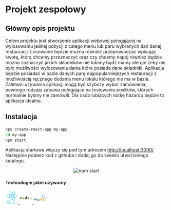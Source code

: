 # Projekt zespołowy
## Główny opis projektu

Celem projektu jest stworzenie aplikacji webowej polegającej na wylosowaniu jednej pozycji z całego menu lub paru wybranych dań danej restauracji. Losowanie będzie można również przeprowadzać wpisując kwotę, którą chcemy przeznaczyć oraz czy chcemy napój również będzie można zaznaczyć jakich składników nie lubimy bądź mamy alergie żeby nie było możliwości wylosowania dania które posiada dane składniki. Aplikacja będzie posiadać w bazie danych parę najpopularniejszych restauracji z możliwością ręcznego dodania menu lokalu którego nie ma w bazie.
Zaletami używania aplikacji mogą być szybszy wybór zamówienia, pewnego rodzaju zabawa polegająca na testowaniu posiłków, których normalnie byśmy nie zamówili. Dla osób lubiących nutkę hazardu będzie to aplikacja idealna.

## Instalacja

```sh
npx create-react-app my-app
cd my-app
npm start
```

Aplikacja startowa włączy się pod tym adresem [http://localhost:3000/](http://localhost:3000/)<br>
Następnie pobierz kod z githuba i dodaj go do świeżo utworzonego katalogu.

<p align='center'>
<img src='https://cdn.jsdelivr.net/gh/facebook/create-react-app@27b42ac7efa018f2541153ab30d63180f5fa39e0/screencast.svg' width='600' alt='npm start'>
</p>



#### Technologie jakie używamy

<p align="left"> 
    <a href="https://reactjs.org/" target="_blank" rel="noreferrer"> <img src="https://raw.githubusercontent.com/devicons/devicon/master/icons/react/react-original-wordmark.svg" alt="react" width="40" height="40"/> </a> <a href="https://nodejs.org" target="_blank" rel="noreferrer"> <img src="https://raw.githubusercontent.com/devicons/devicon/master/icons/nodejs/nodejs-original-wordmark.svg" alt="nodejs" width="40" height="40"/> </a> <a href="https://www.mysql.com/" target="_blank" rel="noreferrer"> <img src="https://raw.githubusercontent.com/devicons/devicon/master/icons/mysql/mysql-original-wordmark.svg" alt="mysql" width="40" height="40"/> </a> 
  
 </p>
